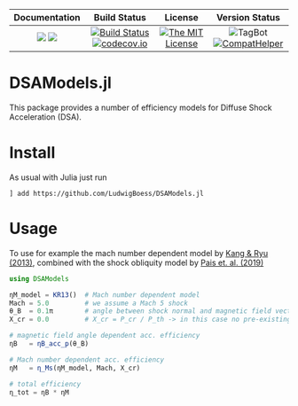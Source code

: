 | **Documentation**                                                 | **Build Status**                                                                                | **License**                                                                                | **Version Status** |
|:-----------------------------------------------------------------:|:-----------------------------------------------------------------------------------------------:| :-----------------------------------------------------------------------------------------------:|:-----------:|
[![](https://img.shields.io/badge/docs-stable-blue.svg)](https://LudwigBoess.github.io/DSAModels.jl/stable) [![](https://img.shields.io/badge/docs-dev-blue.svg)](https://LudwigBoess.github.io/DSAModels.jl/dev) | [![Build Status](https://github.com/LudwigBoess/DSAModels.jl/actions/workflows/jlpkgbutler-ci-master-workflow.yml/badge.svg)](https://github.com/LudwigBoess/DSAModels.jl/actions/workflows/jlpkgbutler-ci-master-workflow.yml) [![codecov.io](https://codecov.io/gh/LudwigBoess/DSAModels.jl/coverage.svg?branch=master)](https://codecov.io/gh/LudwigBoess/DSAModels.jl?branch=master) | [![The MIT License](https://img.shields.io/badge/license-MIT-orange.svg)](LICENSE.md) | ![TagBot](https://github.com/LudwigBoess/DSAModels.jl/workflows/TagBot/badge.svg) [![CompatHelper](https://github.com/LudwigBoess/DSAModels.jl/actions/workflows/jlpkgbutler-compathelper-workflow.yml/badge.svg)](https://github.com/LudwigBoess/DSAModels.jl/actions/workflows/jlpkgbutler-compathelper-workflow.yml) |

# DSAModels.jl

This package provides a number of efficiency models for Diffuse Shock Acceleration (DSA).

# Install

As usual with Julia just run

```
] add https://github.com/LudwigBoess/DSAModels.jl
```

# Usage

To use for example the mach number dependent model by [Kang & Ryu (2013)](https://arxiv.org/pdf/1212.3246.pdf), combined with the shock obliquity model by [Pais et. al. (2019)](http://arxiv.org/abs/1907.04300)

```julia
using DSAModels

ηM_model = KR13()  # Mach number dependent model
Mach = 5.0         # we assume a Mach 5 shock
θ_B  = 0.1π        # angle between shock normal and magnetic field vector
X_cr = 0.0         # X_cr = P_cr / P_th -> in this case no pre-existing CRs

# magnetic field angle dependent acc. efficiency
ηB   = ηB_acc_p(θ_B)  

# Mach number dependent acc. efficiency
ηM   = η_Ms(ηM_model, Mach, X_cr)

# total efficiency
η_tot = ηB * ηM
```